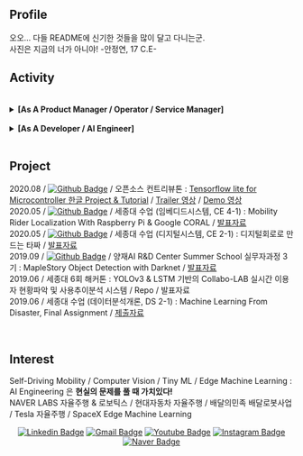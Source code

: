 ## Profile
오오... 다들 README에 신기한 것들을 많이 달고 다니는군. <br>
사진은 지금의 너가 아니야! -안정연, 17 C.E-

## Activity

<br>

<details>
  <summary> <b> [As A Product Manager / Operator / Service Manager]  </b> </summary>
  
  <br>
  
  - [2020.06~] 칵테일 kit smart-order 서비스 **hellocock** : Co-Founder, Marketing, Product Manager 로 재직 중
  - [2020.03~] 퍼스널모빌리티 After Market 플랫폼 **스르릉** : Co-Founder, Product Manager, Certificate Operating Officer 로 재직 중
  - [2020/09] Award : Sejong University Start-up Pitching Day 2020-2 Excellence award
  - [2020/09] Award : Sejong University Start-up Idea Competition 2020-2 Excellence award
  - [2020/02] Award : Sejong University Start-up Camp 2020 Grand award
  - [2020/02] Award : Sejong University Start-up Pitching Day 2020 Grand award
  - [2020/06] Award : Sejong University Start-up Mentoring Day 2020 Excellence award
  - [2020/08] Award : Sejong University Start-up Circle Business Performance Competition 2020-1 Excellence award
  - [2020/08] Award : Campus Town Competition 2020-1 Excellence award
  - [2019/02] Certification : KeyongGi Do 4th OZ Startup Campus in Pangyo
  - [2018/10] Award : Sejong University ICT Idea Festival Silver Award

</details>

<br>

<details>
  <summary> <b> [As A Developer / AI Engineer]  </b> </summary>
  
  <br>
  
  - [2020/11~] 전동킥보드 공유 서비스 **deer** : Autonomous Scooter Development 로 재직 중
  - [2020/06] Award : Sejong University 6th Hackathon Silver Award
  - [2019/12] Award : Sejong University 2019 Coding Challenge 4th Award
  - [2019/06~] Circle **SAI** : Sejong Artificial Intelligence, 세종대학교 인공지능 동아리 Co-Founder
  - [2019/09] Certification : Yangjae AI Hub & KAIST - 3rd AI Summer Camp
  - [2019/07] Award : Sejong University 5th Hackathon Grand Award
  - [2019/03~] Community : 학내외 SW Community Founder
  
</details>

<br>

## Project

2020.08 / [![Github Badge](https://img.shields.io/badge/-Github-000?style=flat-square&logo=Github&logoColor=white&link=https://github.com/yunho0130/tensorflow-lite)](https://github.com/yunho0130/tensorflow-lite) / 오픈소스 컨트리뷰톤 : [Tensorflow lite for Microcontroller 한글 Project & Tutorial](https://www.oss.kr/notice/show/8acb5bca-b7df-426f-9dc8-4315d4737734)
 / [Trailer 영상](https://youtu.be/qLDKXKqDy6M) / [Demo 영상](https://youtu.be/dtxNoMcyVEA) <br>
2020.05 / [![Github Badge](https://img.shields.io/badge/-Github-000?style=flat-square&logo=Github&logoColor=white&link=https://github.com/ProtossDragoon/self-driving-PM)](https://github.com/ProtossDragoon/self-driving-PM) / 세종대 수업 (임베디드시스템, CE 4-1) : Mobility Rider Localization With Raspberry Pi & Google CORAL / [발표자료](https://github.com/ProtossDragoon/SJU-Subject/blob/master/3-1EmbeddedSystem/%EC%9E%84%EB%B2%A0%EB%94%94%EB%93%9C%20%EC%8B%9C%EC%8A%A4%ED%85%9C%20%ED%94%84%EB%A1%9C%EC%A0%9D%ED%8A%B8%20%EC%B5%9C%EC%A2%85%EB%B0%9C%ED%91%9C%20PPT.pdf) <br>
2020.05 / [![Github Badge](https://img.shields.io/badge/-Github-000?style=flat-square&logo=Github&logoColor=white&link=https://github.com/ProtossDragoon/SJU-Subject/tree/master/3-1DigitalSystem/Assignment-Final)](https://github.com/ProtossDragoon/SJU-Subject/tree/master/3-1DigitalSystem/Assignment-Final) / 세종대 수업 (디지털시스템, CE 2-1) : 디지털회로로 만드는 타짜 / [발표자료](https://github.com/ProtossDragoon/SJU-Subject/blob/master/3-1DigitalSystem/Assignment-Final/%EA%B8%B0%EB%A7%90%ED%94%84%EB%A1%9C%EC%A0%9D%ED%8A%B8%EC%B5%9C%EC%A2%85%EB%B0%9C%ED%91%9C.pdf) <br>
2019.09 / [![Github Badge](https://img.shields.io/badge/-Github-000?style=flat-square&logo=Github&logoColor=white&link=https://github.com/ProtossDragoon/MAiEye)](https://github.com/ProtossDragoon/MAiEye) / 양재AI R&D Center Summer School 실무자과정 3기 : MapleStory Object Detection with Darknet / [발표자료]() <br>
2019.06 / 세종대 6회 해커톤 : YOLOv3 & LSTM 기반의 Collabo-LAB 실시간 이용자 현황파악 및 사용추이분석 시스템 / Repo / 발표자료 <br>
2019.06 / 세종대 수업 (데이터분석개론, DS 2-1) : Machine Learning From Disaster, Final Assignment / [제출자료](https://github.com/ProtossDragoon/SJU-Subject/blob/master/2-1BasicOfDataAnalysis/3rd%20Assignment/IDA_A3_%EC%9D%B4%EC%9E%A5%ED%9B%84_18011573.ipynb) <br>

<br>

## Interest

Self-Driving Mobility / Computer Vision / Tiny ML / Edge Machine Learning : AI Engineering 은  **현실의 문제를 풀 때 가치있다!**<br>
NAVER LABS 자율주행 & 로보틱스 / 현대자동차 자율주행 / 배달의민족 배달로봇사업 / Tesla 자율주행 / SpaceX Edge Machine Learning


<div align=center>

[![Linkedin Badge](https://img.shields.io/badge/-LinkedIn-blue?style=flat-square&logo=Linkedin&logoColor=white&link=https://www.linkedin.com/in/janghoo-lee-25212a1a0/)](https://www.linkedin.com/in/janghoo-lee-25212a1a0/) 
[![Gmail Badge](https://img.shields.io/badge/-Gmail-c14438?style=flat-square&logo=Gmail&logoColor=white&link=mailto:dlwkdgn3@gmail.com)](mailto:dlwkdgn3@gmail.com) 
[![Youtube Badge](https://img.shields.io/badge/Youtube-ff0000?style=flat-square&logo=youtube&link=https://www.youtube.com/channel/UCMf5F1uTcuz8MPN62kb55cg/playlists?view_as=subscriber)](https://www.youtube.com/channel/UCMf5F1uTcuz8MPN62kb55cg/playlists?view_as=subscriber)
[![Instagram Badge](https://img.shields.io/badge/-Instagram-dd2a7b?style=flat-square&logo=instagram&logoColor=white&link=https://www.instagram.com/janghoo_lee/)](https://www.instagram.com/janghoo_lee/) 
[![Naver Badge](https://img.shields.io/badge/-NAVER-green?style=flat-square&link=https://cafe.naver.com/starfansclub)](https://cafe.naver.com/starfansclub)

</div>
